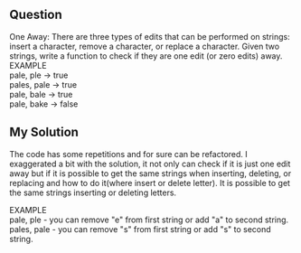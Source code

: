 ## Question
One Away: There are three types of edits that can be performed on strings: insert a character,
remove a character, or replace a character. Given two strings, write a function to check if they are
one edit (or zero edits) away.<br>
EXAMPLE<br>
pale, ple -> true<br>
pales, pale -> true<br>
pale, bale -> true<br>
pale, bake -> false 

## My Solution
The code has some repetitions and for sure can be refactored. I exaggerated a bit with the solution, it not only can check if it is just one edit away but if it is possible to get the same strings when inserting, deleting, or replacing and how to do it(where insert or delete letter). It is possible to get the same strings inserting or deleting letters.

EXAMPLE<br>
pale, ple - you can remove "e" from first string or add "a" to second string.<br>
pales, pale - you can remove "s" from first string or add "s" to second string.

